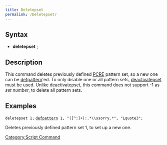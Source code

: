```yaml
---
title: Deletepset
permalink: /Deletepset/
---
```


Syntax
------

-   **deletepset** <set number>;

Description
-----------

This command deletes previously defined [PCRE](/PCRE "wikilink") pattern set, so a new one can be [defpattern](/defpattern "wikilink")'ed. To only disable one or all pattern sets, [deactivatepset](/deactivatepset "wikilink") must be used. Unlike deactivatepset, this command does not support -1 as *set number*, to delete all pattern sets.

Examples
--------

`deletepset 1;`
[`defpattern`](/defpattern "wikilink")` 1, "([^:]+):.*\\ssorry.*", "Lquote3";`

Deletes previously defined pattern set 1, to set up a new one.

[Category:Script Command](/Category:Script_Command "wikilink")
